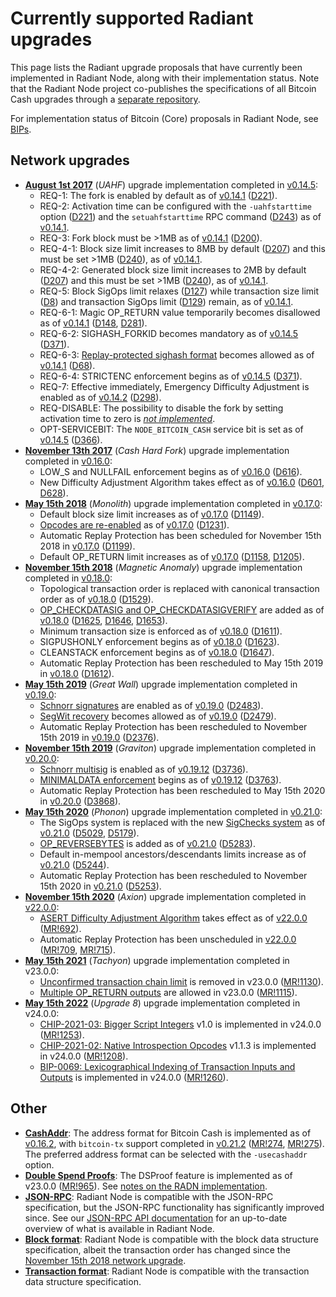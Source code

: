 Currently supported Radiant upgrades
=========================================

This page lists the Radiant upgrade proposals that have currently been
implemented in Radiant Node, along with their implementation status. Note
that the Radiant Node project co-publishes the specifications of all Bitcoin
Cash upgrades through a [separate repository](https://upgradespecs.radiantblockchain.org).

For implementation status of Bitcoin (Core) proposals in Radiant Node,
see [BIPs](bips.md).

Network upgrades
----------------

* **[August 1st 2017](https://upgradespecs.radiantblockchain.org/uahf-technical-spec/)** (*UAHF*) upgrade implementation completed in [v0.14.5](release-notes/release-notes-0.14.5.md):
    * REQ-1: The fork is enabled by default as of [v0.14.1](release-notes/release-notes-0.14.1.md) ([D221](https://gitlab.com/radiant-node/radiant-node/-/commit/c2399c92935ef13f0d9e2f972eeb8455a8e787a2)).
    * REQ-2: Activation time can be configured with the `-uahfstarttime` option ([D221](https://gitlab.com/radiant-node/radiant-node/-/commit/c2399c92935ef13f0d9e2f972eeb8455a8e787a2)) and the `setuahfstarttime` RPC command ([D243](https://gitlab.com/radiant-node/radiant-node/-/commit/cbdaf5b22f6183f4d07f79d5079cc1de72ce4daf)) as of [v0.14.1](release-notes/release-notes-0.14.1.md).
    * REQ-3: Fork block must be >1MB as of [v0.14.1](release-notes/release-notes-0.14.1.md) ([D200](https://gitlab.com/radiant-node/radiant-node/-/commit/6c6719b09f06ae4ac631d0e74d31001cdfc9fd1f)).
    * REQ-4-1: Block size limit increases to 8MB by default ([D207](https://gitlab.com/radiant-node/radiant-node/-/commit/00cb8ae2a2389d9e2b1f6861b238ca025911fe97)) and this must be set >1MB ([D240](https://gitlab.com/radiant-node/radiant-node/-/commit/0636ab3cc0602e45ed0316aebccddc7ca69f6bcf)), as of [v0.14.1](release-notes/release-notes-0.14.1.md).
    * REQ-4-2: Generated block size limit increases to 2MB by default ([D207](https://gitlab.com/radiant-node/radiant-node/-/commit/00cb8ae2a2389d9e2b1f6861b238ca025911fe97)) and this must be set >1MB ([D240](https://gitlab.com/radiant-node/radiant-node/-/commit/0636ab3cc0602e45ed0316aebccddc7ca69f6bcf)), as of [v0.14.1](release-notes/release-notes-0.14.1.md).
    * REQ-5: Block SigOps limit relaxes ([D127](https://gitlab.com/radiant-node/radiant-node/-/commit/5a42f155ffc30b89065befca458ffdb842524544)) while transaction size limit ([D8](https://gitlab.com/radiant-node/radiant-node/-/commit/48dc7934dc0b09260d89662f7604f9d5309ae52e)) and transaction SigOps limit ([D129](https://gitlab.com/radiant-node/radiant-node/-/commit/1af54d43495463c22d906da98a28317895e545ed)) remain, as of [v0.14.1](release-notes/release-notes-0.14.1.md).
    * REQ-6-1: Magic OP_RETURN value temporarily becomes disallowed as of [v0.14.1](release-notes/release-notes-0.14.1.md) ([D148](https://gitlab.com/radiant-node/radiant-node/-/commit/cddb1bbbe6c934a57ce49f286d72cb027830cd8a), [D281](https://gitlab.com/radiant-node/radiant-node/-/commit/69ef458403a5f9cf7106ed288e282fcf6d08c89b)).
    * REQ-6-2: SIGHASH_FORKID becomes mandatory as of [v0.14.5](release-notes/release-notes-0.14.5.md) ([D371](https://gitlab.com/radiant-node/radiant-node/-/commit/e49826c1fcc36e5ae26de0ad4d06e2063a759e73)).
    * REQ-6-3: [Replay-protected sighash format](https://upgradespecs.radiantblockchain.org/replay-protected-sighash/) becomes allowed as of [v0.14.1](release-notes/release-notes-0.14.1.md) ([D68](https://gitlab.com/radiant-node/radiant-node/-/commit/db6218a119dda2ed09d42bb45e44abff9810d7ec#4991ff4d3409dea6845eb786eea9b14f5b78b1cd)).
    * REQ-6-4: STRICTENC enforcement begins as of [v0.14.5](release-notes/release-notes-0.14.5.md) ([D371](https://gitlab.com/radiant-node/radiant-node/-/commit/e49826c1fcc36e5ae26de0ad4d06e2063a759e73)).
    * REQ-7: Effective immediately, Emergency Difficulty Adjustment is enabled as of [v0.14.2](release-notes/release-notes-0.14.2.md) ([D298](https://gitlab.com/radiant-node/radiant-node/-/commit/7ad1105f43d7bff158d4b5c882ab9bf1b74d6cce)).
    * REQ-DISABLE: The possibility to disable the fork by setting activation time to zero is *[not implemented](https://reviews.bitcoinabc.org/T54)*.
    * OPT-SERVICEBIT: The `NODE_BITCOIN_CASH` service bit is set as of [v0.14.5](release-notes/release-notes-0.14.5.md) ([D366](https://gitlab.com/radiant-node/radiant-node/-/commit/bfd7b2222ef07b96dd4868d2c04130193da3468e)).
* **[November 13th 2017](https://upgradespecs.radiantblockchain.org/nov-13-hardfork-spec/)** (*Cash Hard Fork*) upgrade implementation completed in [v0.16.0](release-notes/release-notes-0.16.0.md):
    * LOW_S and NULLFAIL enforcement begins as of [v0.16.0](release-notes/release-notes-0.16.0.md) ([D616](https://gitlab.com/radiant-node/radiant-node/-/commit/aeb72d7f3c737947090884390fbe28d00e4e0621)).
    * New Difficulty Adjustment Algorithm takes effect as of [v0.16.0](release-notes/release-notes-0.16.0.md) ([D601](https://github.com/Bitcoin-ABC/bitcoin-abc/commit/be51cf295c239ff6395a0aa67a3e13906aca9cb2), [D628](https://github.com/Bitcoin-ABC/bitcoin-abc/commit/18dc8bb907091d69f4887560ab2e4cfbc19bae77)).
* **[May 15th 2018](https://upgradespecs.radiantblockchain.org/may-2018-hardfork/)** (*Monolith*) upgrade implementation completed in [v0.17.0](release-notes/release-notes-0.17.0.md):
    * Default block size limit increases as of [v0.17.0](release-notes/release-notes-0.17.0.md) ([D1149](https://gitlab.com/radiant-node/radiant-node/-/commit/699f4b867318486b915bd2d3b2102fb49ec652f1)).
    * [Opcodes are re-enabled](https://upgradespecs.radiantblockchain.org/may-2018-reenabled-opcodes/) as of [v0.17.0](release-notes/release-notes-0.17.0.md) ([D1231](https://gitlab.com/radiant-node/radiant-node/-/commit/f103591b993fef4359819bd1fb956f47e7b540e2)).
    * Automatic Replay Protection has been scheduled for November 15th 2018 in [v0.17.0](release-notes/release-notes-0.17.0.md) ([D1199](https://gitlab.com/radiant-node/radiant-node/-/commit/db0e07afa96e965c9ec3e70b794009c02be48198)).
    * Default OP_RETURN limit increases as of [v0.17.0](release-notes/release-notes-0.17.0.md) ([D1158](https://gitlab.com/radiant-node/radiant-node/-/commit/cbf4410912f6512e481f15270329683d4d4378d4), [D1205](https://gitlab.com/radiant-node/radiant-node/-/commit/0d1b49c9f37f8549540521e6e02a27c261c6da5a)).
* **[November 15th 2018](https://upgradespecs.radiantblockchain.org/2018-nov-upgrade/)** (*Magnetic Anomaly*) upgrade implementation completed in [v0.18.0](release-notes/release-notes-0.18.0.md):
    * Topological transaction order is replaced with canonical transaction order as of [v0.18.0](release-notes/release-notes-0.18.0.md) ([D1529](https://gitlab.com/radiant-node/radiant-node/-/commit/ee51761f7792776ddde50aaa0c700aea2529fa3c)).
    * [OP_CHECKDATASIG and OP_CHECKDATASIGVERIFY](https://upgradespecs.radiantblockchain.org/op_checkdatasig/) are added as of [v0.18.0](release-notes/release-notes-0.18.0.md) ([D1625](https://gitlab.com/radiant-node/radiant-node/-/commit/13eb8667a8073ee39f61039bbf3c7a172784a523), [D1646](https://gitlab.com/radiant-node/radiant-node/-/commit/bcaa59bb2fbeec1811696a99a1dddf9530126b1c), [D1653](https://gitlab.com/radiant-node/radiant-node/-/commit/497a1b485ba930c39ce9132d7202137cfec8298f)).
    * Minimum transaction size is enforced as of [v0.18.0](release-notes/release-notes-0.18.0.md) ([D1611](https://gitlab.com/radiant-node/radiant-node/-/commit/de3668a2b57239c2a223900d7e96158a6af72ab4)).
    * SIGPUSHONLY enforcement begins as of [v0.18.0](release-notes/release-notes-0.18.0.md) ([D1623](https://gitlab.com/radiant-node/radiant-node/-/commit/4714cd3622565b35d08fa71d932482ad760cc0ba)).
    * CLEANSTACK enforcement begins as of [v0.18.0](release-notes/release-notes-0.18.0.md) ([D1647](https://gitlab.com/radiant-node/radiant-node/-/commit/073d453b4ae71b0744e4b1b723066373a3b80acb)).
    * Automatic Replay Protection has been rescheduled to May 15th 2019 in [v0.18.0](release-notes/release-notes-0.18.0.md) ([D1612](https://gitlab.com/radiant-node/radiant-node/-/commit/92da404962ccc0ddaf067b94523fcdf315f44233)).
* **[May 15th 2019](https://upgradespecs.radiantblockchain.org/2019-05-15-upgrade/)** (*Great Wall*) upgrade implementation completed in [v0.19.0](release-notes/release-notes-0.19.0.md):
    * [Schnorr signatures](https://upgradespecs.radiantblockchain.org/2019-05-15-schnorr/) are enabled as of [v0.19.0](release-notes/release-notes-0.19.0.md) ([D2483](https://gitlab.com/radiant-node/radiant-node/-/commit/6bb69585f3265e99d01d4fdd5fe7d48b2ee4e557)).
    * [SegWit recovery](https://upgradespecs.radiantblockchain.org/2019-05-15-segwit-recovery/) becomes allowed as of [v0.19.0](release-notes/release-notes-0.19.0.md) ([D2479](https://gitlab.com/radiant-node/radiant-node/-/commit/f19955048697770a9743458f823a6c84d8140ac4)).
    * Automatic Replay Protection has been rescheduled to November 15th 2019 in [v0.19.0](release-notes/release-notes-0.19.0.md) ([D2376](https://gitlab.com/radiant-node/radiant-node/-/commit/31427f585a5c2a2de5dcde2c041928fcdc5e7e0a)).
* **[November 15th 2019](https://upgradespecs.radiantblockchain.org/2019-11-15-upgrade/)** (*Graviton*) upgrade implementation completed in [v0.20.0](release-notes/release-notes-0.20.0.md):
    * [Schnorr multisig](https://upgradespecs.radiantblockchain.org/2019-11-15-schnorrmultisig/) is enabled as of [v0.19.12](release-notes/release-notes-0.19.12.md) ([D3736](https://gitlab.com/radiant-node/radiant-node/-/commit/2a1e1d244b1b31ac5b4a800bf085578b85a6af9f)).
    * [MINIMALDATA enforcement](https://upgradespecs.radiantblockchain.org/2019-11-15-minimaldata/) begins as of [v0.19.12](release-notes/release-notes-0.19.12.md) ([D3763](https://gitlab.com/radiant-node/radiant-node/-/commit/38d64b15884bcc0cd2e84ecc7c0fd9b3d2a50930)).
    * Automatic Replay Protection has been rescheduled to May 15th 2020 in [v0.20.0](release-notes/release-notes-0.20.0.md) ([D3868](https://gitlab.com/radiant-node/radiant-node/-/commit/65a6198254ac142dd87d3b8b6edafc49c9ef0a9c)).
* **[May 15th 2020](https://upgradespecs.radiantblockchain.org/2020-05-15-upgrade/)** (*Phonon*) upgrade implementation completed in [v0.21.0](release-notes/release-notes-0.21.0.md):
    * The SigOps system is replaced with the new [SigChecks system](https://upgradespecs.radiantblockchain.org/2020-05-15-sigchecks/) as of [v0.21.0](release-notes/release-notes-0.21.0.md) ([D5029](https://gitlab.com/radiant-node/radiant-node/-/commit/0cfa675d41f9fdb461bb8d67ca5f0fe524a57c3a), [D5179](https://gitlab.com/radiant-node/radiant-node/-/commit/276a95b8710e9202c8cc9346987f2df2aa83d72f)).
    * [OP_REVERSEBYTES](https://upgradespecs.radiantblockchain.org/2020-05-15-op_reversebytes/) is added as of [v0.21.0](release-notes/release-notes-0.21.0.md) ([D5283](https://gitlab.com/radiant-node/radiant-node/-/commit/9bd868e48eb0cc63063fd1776d2e84277a510a6b)).
    * Default in-mempool ancestors/descendants limits increase as of [v0.21.0](release-notes/release-notes-0.21.0.md) ([D5244](https://gitlab.com/radiant-node/radiant-node/-/commit/3a535f346e0b66cefddc47e8f8b9328b50e91f94)).
    * Automatic Replay Protection has been rescheduled to November 15th 2020 in [v0.21.0](release-notes/release-notes-0.21.0.md) ([D5253](https://gitlab.com/radiant-node/radiant-node/-/commit/c4fd03771c42f9955ae938c0325687215b1aac4d)).
* **[November 15th 2020](https://upgradespecs.radiantblockchain.org/2020-11-15-upgrade/)** (*Axion*) upgrade implementation completed in [v22.0.0](release-notes/release-notes-22.0.0.md):
    * [ASERT Difficulty Adjustment Algorithm](https://upgradespecs.radiantblockchain.org/2020-11-15-asert/) takes effect as of [v22.0.0](release-notes/release-notes-22.0.0.md) ([MR!692](https://gitlab.com/radiant-node/radiant-node/-/merge_requests/692)).
    * Automatic Replay Protection has been unscheduled in [v22.0.0](release-notes/release-notes-22.0.0.md) ([MR!709](https://gitlab.com/radiant-node/radiant-node/-/merge_requests/709), [MR!715](https://gitlab.com/radiant-node/radiant-node/-/merge_requests/715)).
* **[May 15th 2021](https://upgradespecs.radiantblockchain.org/2021-05-15-upgrade/)** (*Tachyon*) upgrade implementation completed in v23.0.0:
    * [Unconfirmed transaction chain limit](https://upgradespecs.radiantblockchain.org/unconfirmed-transaction-chain-limit/) is removed in v23.0.0 ([MR!1130](https://gitlab.com/radiant-node/radiant-node/-/merge_requests/1130)).
    * [Multiple OP_RETURN outputs](https://upgradespecs.radiantblockchain.org/CHIP-2021-03-12_Multiple_OP_RETURN_for_Bitcoin_Cash/) are allowed in v23.0.0 ([MR!1115](https://gitlab.com/radiant-node/radiant-node/-/merge_requests/1115)).
* **[May 15th 2022](https://upgradespecs.radiantblockchain.org/2022-05-15-upgrade/)** (*Upgrade 8*) upgrade implementation completed in v24.0.0:
    * [CHIP-2021-03: Bigger Script Integers](https://gitlab.com/GeneralProtocols/research/chips/-/blob/master/CHIP-2021-02-Bigger-Script-Integers.md) v1.0 is implemented in v24.0.0 ([MR!1253](https://gitlab.com/radiant-node/radiant-node/-/merge_requests/1253)).
    * [CHIP-2021-02: Native Introspection Opcodes](https://gitlab.com/GeneralProtocols/research/chips/-/blob/master/CHIP-2021-02-Add-Native-Introspection-Opcodes.md) v1.1.3 is implemented in v24.0.0 ([MR!1208](https://gitlab.com/radiant-node/radiant-node/-/merge_requests/1208)).
    * [BIP-0069: Lexicographical Indexing of Transaction Inputs and Outputs](https://github.com/bitcoin/bips/blob/master/bip-0069.mediawiki) is implemented in v24.0.0 ([MR!1260](https://gitlab.com/radiant-node/radiant-node/-/merge_requests/1260)).

Other
-----

* **[CashAddr](https://upgradespecs.radiantblockchain.org/cashaddr/)**: The address format for Bitcoin Cash is implemented as of [v0.16.2](release-notes/release-notes-0.16.2.md), with `bitcoin-tx` support completed in [v0.21.2](release-notes/release-notes-0.21.2.md) ([MR!274](https://gitlab.com/radiant-node/radiant-node/-/merge_requests/274), [MR!275](https://gitlab.com/radiant-node/radiant-node/-/merge_requests/275)). The preferred address format can be selected with the `-usecashaddr` option.
* **[Double Spend Proofs](https://upgradespecs.radiantblockchain.org/dsproof/)**: The DSProof feature is implemented as of v23.0.0 ([MR!965](https://gitlab.com/radiant-node/radiant-node/-/merge_requests/965)). See [notes on the RADN implementation](dsproof-implementation-notes.md).
* **[JSON-RPC](https://upgradespecs.radiantblockchain.org/JSON-RPC/)**: Radiant Node is compatible with the JSON-RPC specification, but the JSON-RPC functionality has significantly improved since. See our [JSON-RPC API documentation](json-rpc/README.md) for an up-to-date overview of what is available in Radiant Node.
* **[Block format](https://upgradespecs.radiantblockchain.org/block/)**: Radiant Node is compatible with the block data structure specification, albeit the transaction order has changed since the [November 15th 2018 network upgrade](https://upgradespecs.radiantblockchain.org/2018-nov-upgrade/).
* **[Transaction format](https://upgradespecs.radiantblockchain.org/transaction/)**: Radiant Node is compatible with the transaction data structure specification.

